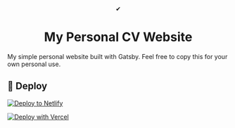 <p align="center">
  &#10004;
</p>
<h1 align="center">
  My Personal CV Website
</h1>

My simple personal website built with Gatsby. Feel free to copy this for your own personal use.

## 💫 Deploy

[![Deploy to Netlify](https://www.netlify.com/img/deploy/button.svg)](https://app.netlify.com/start/deploy?repository=https://github.com/gatsbyjs/gatsby-starter-default)

[![Deploy with Vercel](https://vercel.com/button)](https://vercel.com/import/project?template=https://github.com/gatsbyjs/gatsby-starter-default)
